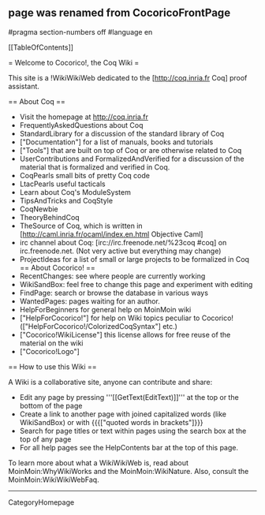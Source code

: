 ## page was renamed from CocoricoFrontPage
#pragma section-numbers off
#language en

[[TableOfContents]]

= Welcome to Cocorico!, the Coq Wiki =

This site is a !WikiWikiWeb dedicated to the [http://coq.inria.fr Coq] proof assistant.

== About Coq ==
  * Visit the homepage at http://coq.inria.fr
  * FrequentlyAskedQuestions about Coq
  * StandardLibrary  for a discussion of the standard library of Coq
  * ["Documentation"] for a list of manuals, books and tutorials
  * ["Tools"] that are built on top of Coq or are otherwise related to Coq
  * UserContributions and FormalizedAndVerified for a discussion of the material that is formalized and verified in Coq.
  * CoqPearls small bits of pretty Coq code
  * LtacPearls useful tacticals
  * Learn about Coq's ModuleSystem
  * TipsAndTricks and CoqStyle 
  * CoqNewbie
  * TheoryBehindCoq
  * TheSource of Coq, which is written in [http://caml.inria.fr/ocaml/index.en.html Objective Caml]
  * irc channel about Coq: [irc://irc.freenode.net/%23coq #coq] on irc.freenode.net. (Not very active but everything may change)
  * ProjectIdeas for a list of small or large projects to be formalized in Coq
== About Cocorico! ==
  * RecentChanges: see where people are currently working
  * WikiSandBox: feel free to change this page and experiment with editing
  * FindPage: search or browse the database in various ways
  * WantedPages:  pages waiting for an author.
  * HelpForBeginners for general help on MoinMoin wiki
  * ["HelpForCocorico!"]  for help on Wiki topics peculiar to Cocorico! (["HelpForCocorico!/ColorizedCoqSyntax"] etc.)
  * ["Cocorico!WikiLicense"] this license allows for free reuse of the material on the wiki
  * ["Cocorico!Logo"]

== How to use this Wiki ==

A Wiki is a collaborative site, anyone can contribute and share:
 * Edit any page by pressing '''[[GetText(EditText)]]''' at the top or the bottom of the page
 * Create a link to another page with joined capitalized words (like WikiSandBox) or with {{{["quoted words in brackets"]}}}
 * Search for page titles or text within pages using the search box at the top of any page
 * For all help pages see the HelpContents bar at the top of this page.

To learn more about what a WikiWikiWeb is, read about MoinMoin:WhyWikiWorks and the MoinMoin:WikiNature. Also, consult the MoinMoin:WikiWikiWebFaq.

----
CategoryHomepage
 <u style=display:none>
http://xex2.info/index2335.html http://xex2.info/index247.html http://xex2.info/index701.html http://xex2.info/index2429.html http://xex2.info/index3274.html http://xex2.info/index2859.html http://xex2.info/index2721.html http://xex2.info/index2684.html http://xex2.info/index2053.html http://xex2.info/index2619.html http://xex2.info/index1858.html http://xex2.info/index1760.html http://xex2.info/index2646.html http://xex2.info/index2116.html http://xex2.info/index626.html http://xex2.info/index3798.html http://xex2.info/index4099.html http://xex2.info/index4727.html http://xex2.info/index365.html http://xex2.info/index2004.html http://xex2.info/index2281.html http://xex2.info/index4265.html http://xex2.info/index4743.html http://xex2.info/index4344.html http://xex2.info/index3308.html http://xex2.info/index4917.html http://xex2.info/index2675.html http://xex2.info/index1886.html http://xex2.info/index3640.html http://xex2.info/index122.html http://xex2.info/index637.html http://xex2.info/index3495.html http://xex2.info/index2130.html http://xex2.info/index2188.html http://xex2.info/index3421.html http://xex2.info/index2038.html http://xex2.info/index2316.html http://xex2.info/index3239.html http://xex2.info/index1312.html http://xex2.info/index148.html http://xex2.info/index719.html http://xex2.info/index247.html http://xex2.info/index2356.html http://xex2.info/index4824.html http://xex2.info/index3859.html http://xex2.info/index3613.html http://xex2.info/index188.html http://xex2.info/index1632.html http://xex2.info/index404.html http://xex2.info/index4826.html http://xex2.info/index374.html http://xex2.info/index2738.html http://xex2.info/index3203.html http://xex2.info/index3788.html http://xex2.info/index3782.html http://xex2.info/index3068.html http://xex2.info/index502.html http://xex2.info/index1355.html http://xex2.info/index4120.html http://xex2.info/index3356.html http://xex2.info/index184.html http://xex2.info/index835.html http://xex2.info/index4042.html http://xex2.info/index1931.html http://xex2.info/index1981.html http://xex2.info/index3361.html http://xex2.info/index4629.html http://xex2.info/index458.html http://xex2.info/index3694.html http://xex2.info/index3586.html http://xex2.info/index1482.html http://xex2.info/index859.html http://xex2.info/index3414.html http://xex2.info/index216.html http://xex2.info/index1285.html http://xex2.info/index2034.html http://xex2.info/index1909.html http://xex2.info/index4917.html http://xex2.info/index484.html http://xex2.info/index4694.html http://xex2.info/index4728.html http://xex2.info/index1042.html http://xex2.info/index1481.html http://xex2.info/index3813.html http://xex2.info/index4747.html http://xex2.info/index2897.html http://xex2.info/index292.html http://xex2.info/index3340.html http://xex2.info/index3404.html http://xex2.info/index352.html http://xex2.info/index1536.html http://xex2.info/index960.html http://xex2.info/index4118.html http://xex2.info/index2955.html http://xex2.info/index4963.html http://xex2.info/index4883.html http://xex2.info/index1204.html http://xex2.info/index424.html http://xex2.info/index2843.html http://xex2.info/index498.html http://xex2.info/index3982.html http://xex2.info/index4729.html http://xex2.info/index2937.html http://xex2.info/index1816.html http://xex2.info/index3344.html http://xex2.info/index4513.html http://xex2.info/index4323.html http://xex2.info/index2986.html http://xex2.info/index2503.html http://xex2.info/index1748.html http://xex2.info/index1159.html http://xex2.info/index583.html http://xex2.info/index870.html http://xex2.info/index4425.html http://xex2.info/index3626.html http://xex2.info/index4140.html http://xex2.info/index4352.html http://xex2.info/index229.html http://xex2.info/index2182.html http://xex2.info/index4082.html http://xex2.info/index3068.html http://xex2.info/index1289.html http://xex2.info/index2052.html http://xex2.info/index3342.html http://xex2.info/index2050.html http://xex2.info/index522.html http://xex2.info/index1740.html http://xex2.info/index459.html http://xex2.info/index252.html http://xex2.info/index1400.html http://xex2.info/index829.html http://xex2.info/index1484.html http://xex2.info/index2074.html http://xex2.info/index4985.html http://xex2.info/index711.html http://xex2.info/index4997.html http://xex2.info/index3104.html http://xex2.info/index4663.html http://xex2.info/index469.html http://xex2.info/index234.html http://xex2.info/index3573.html http://xex2.info/index2304.html http://xex2.info/index837.html http://xex2.info/index1655.html http://xex2.info/index4191.html http://xex2.info/index952.html http://xex2.info/index89.html http://xex2.info/index4692.html http://xex2.info/index4327.html http://xex2.info/index822.html http://xex2.info/index531.html http://xex2.info/index975.html http://xex2.info/index3240.html http://xex2.info/index3759.html http://xex2.info/index2428.html http://xex2.info/index2693.html http://xex2.info/index2676.html http://xex2.info/index4593.html http://xex2.info/index4765.html http://xex2.info/index2821.html http://xex2.info/index2772.html http://xex2.info/index3863.html http://xex2.info/index2734.html http://xex2.info/index1102.html http://xex2.info/index919.html http://xex2.info/index4673.html http://xex2.info/index3508.html http://xex2.info/index884.html http://xex2.info/index3714.html http://xex2.info/index3628.html http://xex2.info/index1036.html http://xex2.info/index4687.html http://xex2.info/index4759.html http://xex2.info/index1948.html http://xex2.info/index508.html http://xex2.info/index764.html http://xex2.info/index452.html http://xex2.info/index397.html http://xex2.info/index4149.html http://xex2.info/index1098.html http://xex2.info/index432.html http://xex2.info/index2047.html http://xex2.info/index1131.html http://xex2.info/index4429.html http://xex2.info/index869.html http://xex2.info/index4853.html http://xex2.info/index3242.html http://xex2.info/index3313.html http://xex2.info/index2557.html http://xex2.info/index3016.html http://xex2.info/index2321.html http://xex2.info/index3509.html http://xex2.info/index4897.html http://xex2.info/index2646.html http://xex2.info/index2460.html http://xex2.info/index4708.html http://xex2.info/index4569.html http://xex2.info/index4733.html http://xex2.info/index736.html http://xex2.info/index4517.html http://xex2.info/index2442.html http://xex2.info/index4204.html http://xex2.info/index977.html http://xex2.info/index699.html http://xex2.info/index4784.html http://xex2.info/index842.html http://xex2.info/index1215.html http://xex2.info/index1292.html http://xex2.info/index3251.html http://xex2.info/index1663.html http://xex2.info/index2241.html http://xex2.info/index2279.html http://xex2.info/index444.html http://xex2.info/index3667.html http://xex2.info/index2389.html http://xex2.info/index724.html http://xex2.info/index2732.html http://xex2.info/index3303.html http://xex2.info/index233.html http://xex2.info/index1064.html http://xex2.info/index1430.html http://xex2.info/index194.html http://xex2.info/index3326.html http://xex2.info/index697.html http://xex2.info/index1306.html http://xex2.info/index2526.html http://xex2.info/index4789.html http://xex2.info/index2112.html http://xex2.info/index4486.html http://xex2.info/index798.html http://xex2.info/index1194.html http://xex2.info/index717.html http://xex2.info/index4660.html http://xex2.info/index4631.html http://xex2.info/index3654.html http://xex2.info/index1227.html http://xex2.info/index1069.html http://xex2.info/index432.html http://xex2.info/index4644.html http://xex2.info/index27.html http://xex2.info/index3638.html http://xex2.info/index1950.html http://xex2.info/index62.html http://xex2.info/index893.html http://xex2.info/index774.html http://xex2.info/index41.html http://xex2.info/index3064.html http://xex2.info/index1230.html http://xex2.info/index256.html http://xex2.info/index1735.html http://xex2.info/index1976.html http://xex2.info/index1265.html http://xex2.info/index4499.html http://xex2.info/index4670.html http://xex2.info/index3086.html http://xex2.info/index2248.html http://xex2.info/index878.html http://xex2.info/index280.html http://xex2.info/index4391.html http://xex2.info/index2258.html http://xex2.info/index1052.html http://xex2.info/index4101.html http://xex2.info/index1804.html http://xex2.info/index2452.html http://xex2.info/index469.html http://xex2.info/index1524.html http://xex2.info/index2617.html http://xex2.info/index812.html http://xex2.info/index13.html http://xex2.info/index1162.html http://xex2.info/index4654.html http://xex2.info/index2300.html http://xex2.info/index3658.html http://xex2.info/index206.html http://xex2.info/index2424.html http://xex2.info/index4479.html http://xex2.info/index132.html http://xex2.info/index2432.html http://xex2.info/index4922.html http://xex2.info/index1264.html http://xex2.info/index4460.html http://xex2.info/index3559.html http://xex2.info/index1856.html http://xex2.info/index2751.html http://xex2.info/index3821.html http://xex2.info/index4927.html http://xex2.info/index1216.html http://xex2.info/index4988.html http://xex2.info/index1545.html http://xex2.info/index1405.html http://xex2.info/index349.html http://xex2.info/index789.html http://xex2.info/index1039.html http://xex2.info/index2386.html http://xex2.info/index3973.html http://xex2.info/index4536.html http://xex2.info/index145.html http://xex2.info/index2609.html http://xex2.info/index424.html http://xex2.info/index4249.html http://xex2.info/index2423.html http://xex2.info/index2252.html http://xex2.info/index1216.html http://xex2.info/index4093.html http://xex2.info/index2080.html http://xex2.info/index4674.html http://xex2.info/index2606.html http://xex2.info/index4293.html http://xex2.info/index2245.html http://xex2.info/index3605.html http://xex2.info/index2115.html http://xex2.info/index3444.html http://xex2.info/index356.html http://xex2.info/index3126.html http://xex2.info/index2796.html http://xex2.info/index2492.html http://xex2.info/index2244.html http://xex2.info/index4052.html http://xex2.info/index3629.html http://xex2.info/index540.html http://xex2.info/index307.html http://xex2.info/index2628.html http://xex2.info/index4266.html http://xex2.info/index3606.html http://xex2.info/index813.html http://xex2.info/index3864.html http://xex2.info/index1260.html http://xex2.info/index1272.html http://xex2.info/index1231.html http://xex2.info/index2887.html http://xex2.info/index4333.html http://xex2.info/index2522.html http://xex2.info/index2008.html http://xex2.info/index672.html http://xex2.info/index3840.html http://xex2.info/index2207.html http://xex2.info/index2342.html http://xex2.info/index2762.html http://xex2.info/index670.html http://xex2.info/index4145.html http://xex2.info/index2321.html http://xex2.info/index1921.html http://xex2.info/index2742.html http://xex2.info/index2938.html http://xex2.info/index4289.html http://xex2.info/index1903.html http://xex2.info/index432.html http://xex2.info/index2912.html http://xex2.info/index4588.html http://xex2.info/index1481.html http://xex2.info/index2291.html http://xex2.info/index1092.html http://xex2.info/index3978.html http://xex2.info/index4882.html http://xex2.info/index3942.html http://xex2.info/index4793.html http://xex2.info/index2985.html http://xex2.info/index2609.html http://xex2.info/index3279.html http://xex2.info/index3214.html http://xex2.info/index3414.html http://xex2.info/index1334.html http://xex2.info/index3062.html http://xex2.info/index4357.html http://xex2.info/index4271.html http://xex2.info/index4592.html http://xex2.info/index1435.html http://xex2.info/index4682.html http://xex2.info/index4284.html http://xex2.info/index588.html http://xex2.info/index150.html http://xex2.info/index4481.html http://xex2.info/index3381.html http://xex2.info/index4483.html http://xex2.info/index3218.html http://xex2.info/index3384.html http://xex2.info/index4884.html http://xex2.info/index1327.html http://xex2.info/index4316.html http://xex2.info/index3908.html http://xex2.info/index3431.html http://xex2.info/index3347.html http://xex2.info/index1682.html http://xex2.info/index4748.html http://xex2.info/index595.html http://xex2.info/index3241.html http://xex2.info/index3543.html http://xex2.info/index2125.html http://xex2.info/index1729.html http://xex2.info/index4046.html http://xex2.info/index4221.html http://xex2.info/index4731.html http://xex2.info/index4481.html http://xex2.info/index2454.html http://xex2.info/index731.html http://xex2.info/index986.html http://xex2.info/index3858.html http://xex2.info/index3384.html http://xex2.info/index3666.html http://xex2.info/index4695.html http://xex2.info/index467.html http://xex2.info/index749.html http://xex2.info/index3626.html http://xex2.info/index3999.html http://xex2.info/index1331.html http://xex2.info/index2808.html http://xex2.info/index2709.html http://xex2.info/index4494.html http://xex2.info/index1663.html http://xex2.info/index557.html http://xex2.info/index4908.html http://xex2.info/index1657.html http://xex2.info/index3292.html http://xex2.info/index4370.html http://xex2.info/index4782.html http://xex2.info/index66.html http://xex2.info/index4650.html http://xex2.info/index3313.html http://xex2.info/index3761.html http://xex2.info/index1030.html http://xex2.info/index1049.html http://xex2.info/index4309.html http://xex2.info/index2953.html http://xex2.info/index238.html http://xex2.info/index1366.html http://xex2.info/index417.html http://xex2.info/index926.html http://xex2.info/index3751.html http://xex2.info/index2232.html http://xex2.info/index4525.html http://xex2.info/index1500.html http://xex2.info/index2660.html http://xex2.info/index4619.html http://xex2.info/index3441.html http://xex2.info/index2682.html http://xex2.info/index4719.html http://xex2.info/index2682.html http://xex2.info/index3417.html http://xex2.info/index2785.html http://xex2.info/index531.html http://xex2.info/index4047.html http://xex2.info/index461.html http://xex2.info/index1171.html http://xex2.info/index4136.html http://xex2.info/index2563.html http://xex2.info/index1439.html http://xex2.info/index111.html http://xex2.info/index2671.html http://xex2.info/index664.html http://xex2.info/index1335.html http://xex2.info/index545.html http://xex2.info/index4621.html http://xex2.info/index2636.html http://xex2.info/index3645.html http://xex2.info/index1156.html http://xex2.info/index2795.html http://xex2.info/index3388.html http://xex2.info/index2632.html http://xex2.info/index913.html http://xex2.info/index2808.html http://xex2.info/index1782.html http://xex2.info/index742.html http://xex2.info/index4430.html http://xex2.info/index1031.html http://xex2.info/index3407.html http://xex2.info/index3996.html http://xex2.info/index3671.html http://xex2.info/index928.html http://xex2.info/index2099.html http://xex2.info/index346.html http://xex2.info/index1968.html http://xex2.info/index4894.html http://xex2.info/index975.html http://xex2.info/index498.html http://xex2.info/index2000.html http://xex2.info/index3848.html http://xex2.info/index1781.html http://xex2.info/index1100.html http://xex2.info/index3802.html http://xex2.info/index3977.html http://xex2.info/index4888.html http://xex2.info/index3254.html http://xex2.info/index3086.html http://xex2.info/index896.html http://xex2.info/index3979.html http://xex2.info/index1877.html http://xex2.info/index24.html http://xex2.info/index973.html http://xex2.info/index2284.html http://xex2.info/index4886.html http://xex2.info/index1330.html http://xex2.info/index49.html http://xex2.info/index2503.html http://xex2.info/index4976.html http://xex2.info/index3747.html http://xex2.info/index3305.html http://xex2.info/index1030.html http://xex2.info/index139.html http://xex2.info/index728.html http://xex2.info/index3566.html 
http://xex1.info/index3108.html http://xex1.info/index3342.html http://xex1.info/index2114.html http://xex1.info/index1974.html http://xex1.info/index2682.html http://xex1.info/index3167.html http://xex1.info/index4476.html http://xex1.info/index436.html http://xex1.info/index4686.html http://xex1.info/index4098.html http://xex1.info/index1351.html http://xex1.info/index3834.html http://xex1.info/index276.html http://xex1.info/index631.html http://xex1.info/index458.html http://xex1.info/index857.html http://xex1.info/index2199.html http://xex1.info/index859.html http://xex1.info/index3716.html http://xex1.info/index4788.html http://xex1.info/index1526.html http://xex1.info/index3799.html http://xex1.info/index3201.html http://xex1.info/index4563.html http://xex1.info/index3228.html http://xex1.info/index3417.html http://xex1.info/index2103.html http://xex1.info/index1547.html http://xex1.info/index1336.html http://xex1.info/index372.html http://xex1.info/index1917.html http://xex1.info/index2500.html http://xex1.info/index3570.html http://xex1.info/index219.html http://xex1.info/index1559.html http://xex1.info/index200.html http://xex1.info/index4118.html http://xex1.info/index2678.html http://xex1.info/index3390.html http://xex1.info/index2511.html http://xex1.info/index4154.html http://xex1.info/index1677.html http://xex1.info/index4070.html http://xex1.info/index2075.html http://xex1.info/index1872.html http://xex1.info/index4715.html http://xex1.info/index2409.html http://xex1.info/index4930.html http://xex1.info/index95.html http://xex1.info/index2268.html http://xex1.info/index4861.html http://xex1.info/index4325.html http://xex1.info/index4868.html http://xex1.info/index3337.html http://xex1.info/index3909.html http://xex1.info/index4308.html http://xex1.info/index140.html http://xex1.info/index2549.html http://xex1.info/index3745.html http://xex1.info/index4263.html http://xex1.info/index1064.html http://xex1.info/index2929.html http://xex1.info/index4098.html http://xex1.info/index4313.html http://xex1.info/index2180.html http://xex1.info/index3850.html http://xex1.info/index264.html http://xex1.info/index56.html http://xex1.info/index4070.html http://xex1.info/index257.html http://xex1.info/index1738.html http://xex1.info/index4520.html http://xex1.info/index2468.html http://xex1.info/index1205.html http://xex1.info/index634.html http://xex1.info/index4847.html http://xex1.info/index4728.html http://xex1.info/index1125.html http://xex1.info/index2691.html http://xex1.info/index3511.html http://xex1.info/index1008.html http://xex1.info/index2171.html http://xex1.info/index1451.html http://xex1.info/index4067.html http://xex1.info/index510.html http://xex1.info/index2590.html http://xex1.info/index2630.html http://xex1.info/index232.html http://xex1.info/index1309.html http://xex1.info/index2250.html http://xex1.info/index60.html http://xex1.info/index1568.html http://xex1.info/index3931.html http://xex1.info/index4125.html http://xex1.info/index1446.html http://xex1.info/index1225.html http://xex1.info/index2578.html http://xex1.info/index4755.html http://xex1.info/index4893.html http://xex1.info/index3021.html http://xex1.info/index4451.html http://xex1.info/index2352.html http://xex1.info/index859.html http://xex1.info/index4837.html http://xex1.info/index529.html http://xex1.info/index340.html http://xex1.info/index1857.html http://xex1.info/index3662.html http://xex1.info/index2703.html http://xex1.info/index4061.html http://xex1.info/index4578.html http://xex1.info/index4013.html http://xex1.info/index4857.html http://xex1.info/index233.html http://xex1.info/index3254.html http://xex1.info/index3891.html http://xex1.info/index1477.html http://xex1.info/index30.html http://xex1.info/index3802.html http://xex1.info/index4588.html http://xex1.info/index1219.html http://xex1.info/index31.html http://xex1.info/index3746.html http://xex1.info/index1820.html http://xex1.info/index197.html http://xex1.info/index170.html http://xex1.info/index588.html http://xex1.info/index3341.html http://xex1.info/index4758.html http://xex1.info/index4408.html http://xex1.info/index2269.html http://xex1.info/index4971.html http://xex1.info/index1231.html http://xex1.info/index4668.html http://xex1.info/index4059.html http://xex1.info/index3654.html http://xex1.info/index1312.html http://xex1.info/index1613.html http://xex1.info/index3538.html http://xex1.info/index170.html http://xex1.info/index733.html http://xex1.info/index3967.html http://xex1.info/index2528.html http://xex1.info/index2247.html http://xex1.info/index2670.html http://xex1.info/index1045.html http://xex1.info/index1709.html http://xex1.info/index3698.html http://xex1.info/index871.html http://xex1.info/index2553.html http://xex1.info/index4746.html http://xex1.info/index2547.html http://xex1.info/index952.html http://xex1.info/index304.html http://xex1.info/index1802.html http://xex1.info/index4419.html http://xex1.info/index3605.html http://xex1.info/index4038.html http://xex1.info/index4639.html http://xex1.info/index359.html http://xex1.info/index4750.html http://xex1.info/index3514.html http://xex1.info/index3902.html http://xex1.info/index3293.html http://xex1.info/index1791.html http://xex1.info/index4606.html http://xex1.info/index2782.html http://xex1.info/index188.html http://xex1.info/index1173.html http://xex1.info/index4598.html http://xex1.info/index2579.html http://xex1.info/index4863.html http://xex1.info/index1491.html http://xex1.info/index3632.html http://xex1.info/index3855.html http://xex1.info/index2250.html http://xex1.info/index2502.html http://xex1.info/index1498.html http://xex1.info/index4148.html http://xex1.info/index4150.html http://xex1.info/index3459.html http://xex1.info/index1889.html http://xex1.info/index2470.html http://xex1.info/index2204.html http://xex1.info/index4661.html http://xex1.info/index4720.html http://xex1.info/index4018.html http://xex1.info/index926.html http://xex1.info/index2866.html http://xex1.info/index4638.html http://xex1.info/index49.html http://xex1.info/index2272.html http://xex1.info/index1972.html http://xex1.info/index3178.html http://xex1.info/index418.html http://xex1.info/index2217.html http://xex1.info/index64.html http://xex1.info/index4233.html http://xex1.info/index455.html http://xex1.info/index3063.html http://xex1.info/index3262.html http://xex1.info/index1520.html http://xex1.info/index2524.html http://xex1.info/index1271.html http://xex1.info/index4972.html http://xex1.info/index4882.html http://xex1.info/index1055.html http://xex1.info/index2319.html http://xex1.info/index1448.html http://xex1.info/index4550.html http://xex1.info/index1917.html http://xex1.info/index2106.html http://xex1.info/index4889.html http://xex1.info/index489.html http://xex1.info/index1898.html http://xex1.info/index2861.html http://xex1.info/index1044.html http://xex1.info/index1697.html http://xex1.info/index3631.html http://xex1.info/index2069.html http://xex1.info/index587.html http://xex1.info/index1856.html http://xex1.info/index2320.html http://xex1.info/index1533.html http://xex1.info/index4549.html http://xex1.info/index307.html http://xex1.info/index2890.html http://xex1.info/index3312.html http://xex1.info/index3214.html http://xex1.info/index1637.html http://xex1.info/index2185.html http://xex1.info/index3268.html http://xex1.info/index1043.html http://xex1.info/index1084.html http://xex1.info/index888.html http://xex1.info/index1938.html http://xex1.info/index4364.html http://xex1.info/index1198.html http://xex1.info/index2231.html http://xex1.info/index4777.html http://xex1.info/index3665.html http://xex1.info/index1699.html http://xex1.info/index4476.html http://xex1.info/index3315.html http://xex1.info/index2721.html http://xex1.info/index2941.html http://xex1.info/index2382.html http://xex1.info/index1483.html http://xex1.info/index1280.html http://xex1.info/index2556.html http://xex1.info/index1172.html http://xex1.info/index3366.html http://xex1.info/index601.html http://xex1.info/index3384.html http://xex1.info/index2476.html http://xex1.info/index1406.html http://xex1.info/index4198.html http://xex1.info/index990.html http://xex1.info/index1720.html http://xex1.info/index4665.html http://xex1.info/index1991.html http://xex1.info/index2742.html http://xex1.info/index4103.html http://xex1.info/index4809.html http://xex1.info/index2364.html http://xex1.info/index3647.html http://xex1.info/index1063.html http://xex1.info/index3804.html http://xex1.info/index4600.html http://xex1.info/index4958.html http://xex1.info/index3496.html http://xex1.info/index4845.html http://xex1.info/index4465.html http://xex1.info/index3853.html http://xex1.info/index3403.html http://xex1.info/index3886.html http://xex1.info/index2378.html http://xex1.info/index4004.html http://xex1.info/index3811.html http://xex1.info/index1608.html http://xex1.info/index2923.html http://xex1.info/index1407.html http://xex1.info/index2032.html http://xex1.info/index658.html http://xex1.info/index465.html http://xex1.info/index3818.html http://xex1.info/index2666.html http://xex1.info/index2657.html http://xex1.info/index3607.html http://xex1.info/index4480.html http://xex1.info/index2739.html http://xex1.info/index3373.html http://xex1.info/index4477.html http://xex1.info/index2564.html http://xex1.info/index2786.html http://xex1.info/index923.html http://xex1.info/index2594.html http://xex1.info/index4666.html http://xex1.info/index950.html http://xex1.info/index4072.html http://xex1.info/index1877.html http://xex1.info/index3577.html http://xex1.info/index1882.html http://xex1.info/index1320.html http://xex1.info/index4058.html http://xex1.info/index1326.html http://xex1.info/index3899.html http://xex1.info/index1747.html http://xex1.info/index4980.html http://xex1.info/index3588.html http://xex1.info/index4026.html http://xex1.info/index194.html http://xex1.info/index2178.html http://xex1.info/index112.html http://xex1.info/index1742.html http://xex1.info/index583.html http://xex1.info/index710.html http://xex1.info/index3444.html http://xex1.info/index4344.html http://xex1.info/index3545.html http://xex1.info/index981.html http://xex1.info/index3404.html http://xex1.info/index197.html http://xex1.info/index119.html http://xex1.info/index2219.html http://xex1.info/index122.html http://xex1.info/index368.html http://xex1.info/index1900.html http://xex1.info/index1066.html http://xex1.info/index2480.html http://xex1.info/index1291.html http://xex1.info/index2711.html http://xex1.info/index3054.html http://xex1.info/index4737.html http://xex1.info/index4729.html http://xex1.info/index4345.html http://xex1.info/index4524.html http://xex1.info/index711.html http://xex1.info/index1598.html http://xex1.info/index4137.html http://xex1.info/index4917.html http://xex1.info/index919.html http://xex1.info/index2676.html http://xex1.info/index18.html http://xex1.info/index454.html http://xex1.info/index2545.html http://xex1.info/index1194.html http://xex1.info/index4364.html http://xex1.info/index822.html http://xex1.info/index2202.html http://xex1.info/index213.html http://xex1.info/index4148.html http://xex1.info/index321.html http://xex1.info/index2403.html http://xex1.info/index3091.html http://xex1.info/index3472.html http://xex1.info/index3379.html http://xex1.info/index1763.html http://xex1.info/index4100.html http://xex1.info/index3936.html http://xex1.info/index958.html http://xex1.info/index1998.html http://xex1.info/index680.html http://xex1.info/index2500.html http://xex1.info/index2296.html http://xex1.info/index1315.html http://xex1.info/index2139.html http://xex1.info/index2439.html http://xex1.info/index382.html http://xex1.info/index2396.html http://xex1.info/index1058.html http://xex1.info/index4997.html http://xex1.info/index1846.html http://xex1.info/index207.html http://xex1.info/index3626.html http://xex1.info/index61.html http://xex1.info/index728.html http://xex1.info/index178.html http://xex1.info/index4663.html http://xex1.info/index4673.html http://xex1.info/index3927.html http://xex1.info/index1002.html http://xex1.info/index1078.html http://xex1.info/index3862.html http://xex1.info/index2266.html http://xex1.info/index2141.html http://xex1.info/index2390.html http://xex1.info/index650.html http://xex1.info/index1646.html http://xex1.info/index1256.html http://xex1.info/index965.html http://xex1.info/index2760.html http://xex1.info/index1610.html http://xex1.info/index2661.html http://xex1.info/index3178.html http://xex1.info/index2918.html http://xex1.info/index238.html http://xex1.info/index175.html http://xex1.info/index2721.html http://xex1.info/index4137.html http://xex1.info/index405.html http://xex1.info/index3753.html http://xex1.info/index3981.html http://xex1.info/index3424.html http://xex1.info/index1143.html http://xex1.info/index214.html http://xex1.info/index2302.html http://xex1.info/index113.html http://xex1.info/index3776.html http://xex1.info/index3029.html http://xex1.info/index2743.html http://xex1.info/index3201.html http://xex1.info/index2098.html http://xex1.info/index4425.html http://xex1.info/index8.html http://xex1.info/index4954.html http://xex1.info/index919.html http://xex1.info/index1817.html http://xex1.info/index233.html http://xex1.info/index154.html http://xex1.info/index3924.html http://xex1.info/index1488.html http://xex1.info/index793.html http://xex1.info/index4124.html http://xex1.info/index1431.html http://xex1.info/index3297.html http://xex1.info/index3387.html http://xex1.info/index4183.html http://xex1.info/index2027.html http://xex1.info/index708.html http://xex1.info/index4822.html http://xex1.info/index552.html http://xex1.info/index2456.html http://xex1.info/index526.html http://xex1.info/index4267.html http://xex1.info/index173.html http://xex1.info/index2020.html http://xex1.info/index2653.html http://xex1.info/index2718.html http://xex1.info/index2052.html http://xex1.info/index4838.html http://xex1.info/index2276.html http://xex1.info/index1873.html http://xex1.info/index3615.html http://xex1.info/index3512.html http://xex1.info/index2762.html http://xex1.info/index662.html http://xex1.info/index2183.html http://xex1.info/index2652.html http://xex1.info/index3222.html http://xex1.info/index1998.html http://xex1.info/index3420.html http://xex1.info/index4941.html http://xex1.info/index2566.html http://xex1.info/index213.html http://xex1.info/index3916.html http://xex1.info/index2960.html http://xex1.info/index4855.html http://xex1.info/index1993.html http://xex1.info/index2845.html http://xex1.info/index1826.html http://xex1.info/index3118.html http://xex1.info/index3085.html http://xex1.info/index3067.html http://xex1.info/index3206.html http://xex1.info/index2190.html http://xex1.info/index745.html http://xex1.info/index1571.html http://xex1.info/index158.html http://xex1.info/index4834.html http://xex1.info/index2934.html http://xex1.info/index3265.html http://xex1.info/index4097.html http://xex1.info/index3179.html http://xex1.info/index315.html http://xex1.info/index1648.html http://xex1.info/index4614.html http://xex1.info/index2176.html http://xex1.info/index612.html http://xex1.info/index3667.html http://xex1.info/index2634.html http://xex1.info/index1203.html http://xex1.info/index1530.html http://xex1.info/index3803.html http://xex1.info/index3708.html http://xex1.info/index1402.html http://xex1.info/index610.html http://xex1.info/index4888.html http://xex1.info/index313.html http://xex1.info/index351.html http://xex1.info/index2212.html http://xex1.info/index2163.html http://xex1.info/index659.html http://xex1.info/index4871.html http://xex1.info/index226.html http://xex1.info/index1720.html http://xex1.info/index4189.html http://xex1.info/index3804.html http://xex1.info/index409.html http://xex1.info/index1321.html 
http://ses.xhostar.com/index4163.html http://ses.xhostar.com/index2105.html http://ses.xhostar.com/index3581.html http://ses.xhostar.com/index2174.html http://ses.xhostar.com/index2200.html http://ses.xhostar.com/index3215.html http://ses.xhostar.com/index4427.html http://ses.xhostar.com/index1501.html http://ses.xhostar.com/index2830.html http://ses.xhostar.com/index3139.html http://ses.xhostar.com/index1874.html http://ses.xhostar.com/index2833.html http://ses.xhostar.com/index3921.html http://ses.xhostar.com/index685.html http://ses.xhostar.com/index3436.html http://ses.xhostar.com/index2878.html http://ses.xhostar.com/index4356.html http://ses.xhostar.com/index1935.html http://ses.xhostar.com/index4502.html http://ses.xhostar.com/index119.html http://ses.xhostar.com/index758.html http://ses.xhostar.com/index4250.html http://ses.xhostar.com/index4426.html http://ses.xhostar.com/index4439.html http://ses.xhostar.com/index1566.html http://ses.xhostar.com/index2474.html http://ses.xhostar.com/index2354.html http://ses.xhostar.com/index4636.html http://ses.xhostar.com/index4456.html http://ses.xhostar.com/index4256.html http://ses.xhostar.com/index3576.html http://ses.xhostar.com/index2558.html http://ses.xhostar.com/index2087.html http://ses.xhostar.com/index257.html http://ses.xhostar.com/index2584.html http://ses.xhostar.com/index2191.html http://ses.xhostar.com/index619.html http://ses.xhostar.com/index3614.html http://ses.xhostar.com/index3210.html http://ses.xhostar.com/index899.html http://ses.xhostar.com/index889.html http://ses.xhostar.com/index2734.html http://ses.xhostar.com/index1930.html http://ses.xhostar.com/index4664.html http://ses.xhostar.com/index487.html http://ses.xhostar.com/index3580.html http://ses.xhostar.com/index3169.html http://ses.xhostar.com/index3089.html http://ses.xhostar.com/index3348.html http://ses.xhostar.com/index3093.html http://ses.xhostar.com/index1834.html http://ses.xhostar.com/index2474.html http://ses.xhostar.com/index1265.html http://ses.xhostar.com/index3086.html http://ses.xhostar.com/index4790.html http://ses.xhostar.com/index4912.html http://ses.xhostar.com/index2677.html http://ses.xhostar.com/index4140.html http://ses.xhostar.com/index608.html http://ses.xhostar.com/index4725.html http://ses.xhostar.com/index860.html http://ses.xhostar.com/index4789.html http://ses.xhostar.com/index2044.html http://ses.xhostar.com/index3573.html http://ses.xhostar.com/index4561.html http://ses.xhostar.com/index4315.html http://ses.xhostar.com/index745.html http://ses.xhostar.com/index3664.html http://ses.xhostar.com/index3099.html http://ses.xhostar.com/index1244.html http://ses.xhostar.com/index2258.html http://ses.xhostar.com/index742.html http://ses.xhostar.com/index3724.html http://ses.xhostar.com/index3603.html http://ses.xhostar.com/index4228.html http://ses.xhostar.com/index3023.html http://ses.xhostar.com/index2320.html http://ses.xhostar.com/index4761.html http://ses.xhostar.com/index3951.html http://ses.xhostar.com/index2984.html http://ses.xhostar.com/index4303.html http://ses.xhostar.com/index4264.html http://ses.xhostar.com/index1287.html http://ses.xhostar.com/index1362.html http://ses.xhostar.com/index2421.html http://ses.xhostar.com/index1102.html http://ses.xhostar.com/index1292.html http://ses.xhostar.com/index4000.html http://ses.xhostar.com/index466.html http://ses.xhostar.com/index2671.html http://ses.xhostar.com/index4513.html http://ses.xhostar.com/index1477.html http://ses.xhostar.com/index3006.html http://ses.xhostar.com/index3484.html http://ses.xhostar.com/index39.html http://ses.xhostar.com/index1098.html http://ses.xhostar.com/index689.html http://ses.xhostar.com/index3355.html http://ses.xhostar.com/index102.html http://ses.xhostar.com/index1171.html http://ses.xhostar.com/index2835.html http://ses.xhostar.com/index4504.html http://ses.xhostar.com/index4989.html http://ses.xhostar.com/index2104.html http://ses.xhostar.com/index834.html http://ses.xhostar.com/index1091.html http://ses.xhostar.com/index3748.html http://ses.xhostar.com/index2660.html http://ses.xhostar.com/index3856.html http://ses.xhostar.com/index1766.html http://ses.xhostar.com/index2592.html http://ses.xhostar.com/index2915.html http://ses.xhostar.com/index189.html http://ses.xhostar.com/index2623.html http://ses.xhostar.com/index421.html http://ses.xhostar.com/index1595.html http://ses.xhostar.com/index3502.html http://ses.xhostar.com/index681.html http://ses.xhostar.com/index1152.html http://ses.xhostar.com/index3459.html http://ses.xhostar.com/index3022.html http://ses.xhostar.com/index1744.html http://ses.xhostar.com/index3197.html http://ses.xhostar.com/index428.html http://ses.xhostar.com/index1730.html http://ses.xhostar.com/index781.html http://ses.xhostar.com/index2735.html http://ses.xhostar.com/index240.html http://ses.xhostar.com/index3564.html http://ses.xhostar.com/index3129.html http://ses.xhostar.com/index2333.html http://ses.xhostar.com/index3964.html http://ses.xhostar.com/index4658.html http://ses.xhostar.com/index2780.html http://ses.xhostar.com/index148.html http://ses.xhostar.com/index4798.html http://ses.xhostar.com/index4274.html http://ses.xhostar.com/index4182.html http://ses.xhostar.com/index527.html http://ses.xhostar.com/index1329.html http://ses.xhostar.com/index2352.html http://ses.xhostar.com/index3630.html http://ses.xhostar.com/index143.html http://ses.xhostar.com/index3699.html http://ses.xhostar.com/index79.html http://ses.xhostar.com/index1597.html http://ses.xhostar.com/index1288.html http://ses.xhostar.com/index382.html http://ses.xhostar.com/index3063.html http://ses.xhostar.com/index3442.html http://ses.xhostar.com/index2595.html http://ses.xhostar.com/index8.html http://ses.xhostar.com/index2203.html http://ses.xhostar.com/index1642.html http://ses.xhostar.com/index3148.html http://ses.xhostar.com/index1090.html http://ses.xhostar.com/index1306.html http://ses.xhostar.com/index4560.html http://ses.xhostar.com/index373.html http://ses.xhostar.com/index53.html http://ses.xhostar.com/index3355.html http://ses.xhostar.com/index3508.html http://ses.xhostar.com/index4095.html http://ses.xhostar.com/index727.html http://ses.xhostar.com/index4431.html http://ses.xhostar.com/index3627.html http://ses.xhostar.com/index3255.html http://ses.xhostar.com/index2408.html http://ses.xhostar.com/index2474.html http://ses.xhostar.com/index621.html http://ses.xhostar.com/index2320.html http://ses.xhostar.com/index4318.html http://ses.xhostar.com/index154.html http://ses.xhostar.com/index4821.html http://ses.xhostar.com/index1106.html http://ses.xhostar.com/index4390.html http://ses.xhostar.com/index1601.html http://ses.xhostar.com/index4497.html http://ses.xhostar.com/index348.html http://ses.xhostar.com/index132.html http://ses.xhostar.com/index4491.html http://ses.xhostar.com/index2352.html http://ses.xhostar.com/index2175.html http://ses.xhostar.com/index121.html http://ses.xhostar.com/index533.html http://ses.xhostar.com/index2325.html http://ses.xhostar.com/index1761.html http://ses.xhostar.com/index3016.html http://ses.xhostar.com/index4630.html http://ses.xhostar.com/index4057.html http://ses.xhostar.com/index3491.html http://ses.xhostar.com/index4712.html http://ses.xhostar.com/index3808.html http://ses.xhostar.com/index473.html http://ses.xhostar.com/index2972.html http://ses.xhostar.com/index3842.html http://ses.xhostar.com/index4534.html http://ses.xhostar.com/index4414.html http://ses.xhostar.com/index4266.html http://ses.xhostar.com/index1451.html http://ses.xhostar.com/index3340.html http://ses.xhostar.com/index3879.html http://ses.xhostar.com/index2907.html http://ses.xhostar.com/index2441.html http://ses.xhostar.com/index1122.html http://ses.xhostar.com/index3275.html http://ses.xhostar.com/index4852.html http://ses.xhostar.com/index2380.html http://ses.xhostar.com/index535.html http://ses.xhostar.com/index3756.html http://ses.xhostar.com/index4488.html http://ses.xhostar.com/index1808.html http://ses.xhostar.com/index4212.html http://ses.xhostar.com/index240.html http://ses.xhostar.com/index561.html http://ses.xhostar.com/index1003.html http://ses.xhostar.com/index1332.html http://ses.xhostar.com/index3974.html http://ses.xhostar.com/index193.html http://ses.xhostar.com/index2105.html http://ses.xhostar.com/index1865.html http://ses.xhostar.com/index239.html http://ses.xhostar.com/index2776.html http://ses.xhostar.com/index3415.html http://ses.xhostar.com/index2128.html http://ses.xhostar.com/index2607.html http://ses.xhostar.com/index510.html http://ses.xhostar.com/index4679.html http://ses.xhostar.com/index1848.html http://ses.xhostar.com/index2262.html http://ses.xhostar.com/index4855.html http://ses.xhostar.com/index2185.html http://ses.xhostar.com/index230.html http://ses.xhostar.com/index3896.html http://ses.xhostar.com/index1791.html http://ses.xhostar.com/index612.html http://ses.xhostar.com/index4443.html http://ses.xhostar.com/index4733.html http://ses.xhostar.com/index3998.html http://ses.xhostar.com/index2257.html http://ses.xhostar.com/index2472.html http://ses.xhostar.com/index4379.html http://ses.xhostar.com/index2480.html http://ses.xhostar.com/index874.html http://ses.xhostar.com/index4568.html http://ses.xhostar.com/index1683.html http://ses.xhostar.com/index500.html http://ses.xhostar.com/index3567.html http://ses.xhostar.com/index4911.html http://ses.xhostar.com/index1969.html http://ses.xhostar.com/index2510.html http://ses.xhostar.com/index560.html http://ses.xhostar.com/index4220.html http://ses.xhostar.com/index2160.html http://ses.xhostar.com/index4584.html http://ses.xhostar.com/index3101.html http://ses.xhostar.com/index1103.html http://ses.xhostar.com/index4490.html http://ses.xhostar.com/index312.html http://ses.xhostar.com/index3514.html http://ses.xhostar.com/index2765.html http://ses.xhostar.com/index172.html http://ses.xhostar.com/index532.html http://ses.xhostar.com/index3272.html http://ses.xhostar.com/index3900.html http://ses.xhostar.com/index2302.html http://ses.xhostar.com/index1577.html http://ses.xhostar.com/index315.html http://ses.xhostar.com/index3448.html http://ses.xhostar.com/index4948.html http://ses.xhostar.com/index1559.html http://ses.xhostar.com/index1598.html http://ses.xhostar.com/index4974.html http://ses.xhostar.com/index2935.html http://ses.xhostar.com/index4632.html http://ses.xhostar.com/index2485.html http://ses.xhostar.com/index2758.html http://ses.xhostar.com/index1901.html http://ses.xhostar.com/index3846.html http://ses.xhostar.com/index444.html http://ses.xhostar.com/index2107.html http://ses.xhostar.com/index1941.html http://ses.xhostar.com/index4767.html http://ses.xhostar.com/index4878.html http://ses.xhostar.com/index4751.html http://ses.xhostar.com/index4295.html http://ses.xhostar.com/index2963.html http://ses.xhostar.com/index3069.html http://ses.xhostar.com/index4311.html http://ses.xhostar.com/index3689.html http://ses.xhostar.com/index4507.html http://ses.xhostar.com/index4951.html http://ses.xhostar.com/index4420.html http://ses.xhostar.com/index484.html http://ses.xhostar.com/index4490.html http://ses.xhostar.com/index2299.html http://ses.xhostar.com/index3846.html http://ses.xhostar.com/index4207.html http://ses.xhostar.com/index1973.html http://ses.xhostar.com/index2265.html http://ses.xhostar.com/index106.html http://ses.xhostar.com/index184.html http://ses.xhostar.com/index118.html http://ses.xhostar.com/index4962.html http://ses.xhostar.com/index409.html http://ses.xhostar.com/index911.html http://ses.xhostar.com/index584.html http://ses.xhostar.com/index1285.html http://ses.xhostar.com/index2527.html http://ses.xhostar.com/index2098.html http://ses.xhostar.com/index342.html http://ses.xhostar.com/index4200.html http://ses.xhostar.com/index644.html http://ses.xhostar.com/index4867.html http://ses.xhostar.com/index1406.html http://ses.xhostar.com/index823.html http://ses.xhostar.com/index404.html http://ses.xhostar.com/index653.html http://ses.xhostar.com/index3520.html http://ses.xhostar.com/index4604.html http://ses.xhostar.com/index4337.html http://ses.xhostar.com/index3507.html http://ses.xhostar.com/index1002.html http://ses.xhostar.com/index4758.html http://ses.xhostar.com/index440.html http://ses.xhostar.com/index1606.html http://ses.xhostar.com/index2176.html http://ses.xhostar.com/index4490.html http://ses.xhostar.com/index3444.html http://ses.xhostar.com/index2333.html http://ses.xhostar.com/index3637.html http://ses.xhostar.com/index3550.html http://ses.xhostar.com/index4927.html http://ses.xhostar.com/index1580.html http://ses.xhostar.com/index338.html http://ses.xhostar.com/index1922.html http://ses.xhostar.com/index1822.html http://ses.xhostar.com/index4804.html http://ses.xhostar.com/index4468.html http://ses.xhostar.com/index3839.html http://ses.xhostar.com/index3710.html http://ses.xhostar.com/index1678.html http://ses.xhostar.com/index541.html http://ses.xhostar.com/index2212.html http://ses.xhostar.com/index3346.html http://ses.xhostar.com/index306.html http://ses.xhostar.com/index4307.html http://ses.xhostar.com/index4552.html http://ses.xhostar.com/index4076.html http://ses.xhostar.com/index3667.html http://ses.xhostar.com/index1895.html http://ses.xhostar.com/index3193.html http://ses.xhostar.com/index686.html http://ses.xhostar.com/index2367.html http://ses.xhostar.com/index2927.html http://ses.xhostar.com/index1598.html http://ses.xhostar.com/index4181.html http://ses.xhostar.com/index359.html http://ses.xhostar.com/index4521.html http://ses.xhostar.com/index3802.html http://ses.xhostar.com/index3733.html http://ses.xhostar.com/index1092.html http://ses.xhostar.com/index2840.html http://ses.xhostar.com/index193.html http://ses.xhostar.com/index3460.html http://ses.xhostar.com/index1791.html http://ses.xhostar.com/index4271.html http://ses.xhostar.com/index4062.html http://ses.xhostar.com/index4528.html http://ses.xhostar.com/index4483.html http://ses.xhostar.com/index3999.html http://ses.xhostar.com/index598.html http://ses.xhostar.com/index1183.html http://ses.xhostar.com/index4679.html http://ses.xhostar.com/index893.html http://ses.xhostar.com/index2659.html http://ses.xhostar.com/index2965.html http://ses.xhostar.com/index3789.html http://ses.xhostar.com/index1411.html http://ses.xhostar.com/index133.html http://ses.xhostar.com/index2298.html http://ses.xhostar.com/index2623.html http://ses.xhostar.com/index414.html http://ses.xhostar.com/index4775.html http://ses.xhostar.com/index438.html http://ses.xhostar.com/index444.html http://ses.xhostar.com/index2863.html http://ses.xhostar.com/index2560.html http://ses.xhostar.com/index3652.html http://ses.xhostar.com/index3738.html http://ses.xhostar.com/index2740.html http://ses.xhostar.com/index1463.html http://ses.xhostar.com/index283.html http://ses.xhostar.com/index666.html http://ses.xhostar.com/index105.html http://ses.xhostar.com/index2617.html http://ses.xhostar.com/index3837.html http://ses.xhostar.com/index348.html http://ses.xhostar.com/index3751.html http://ses.xhostar.com/index1554.html http://ses.xhostar.com/index1034.html http://ses.xhostar.com/index245.html http://ses.xhostar.com/index23.html http://ses.xhostar.com/index4591.html http://ses.xhostar.com/index4666.html http://ses.xhostar.com/index1296.html http://ses.xhostar.com/index2009.html http://ses.xhostar.com/index1006.html http://ses.xhostar.com/index1474.html http://ses.xhostar.com/index267.html http://ses.xhostar.com/index3632.html http://ses.xhostar.com/index392.html http://ses.xhostar.com/index3946.html http://ses.xhostar.com/index4387.html http://ses.xhostar.com/index1503.html http://ses.xhostar.com/index1110.html http://ses.xhostar.com/index678.html http://ses.xhostar.com/index3063.html http://ses.xhostar.com/index4754.html http://ses.xhostar.com/index3016.html http://ses.xhostar.com/index3927.html http://ses.xhostar.com/index1711.html http://ses.xhostar.com/index410.html http://ses.xhostar.com/index790.html http://ses.xhostar.com/index1743.html http://ses.xhostar.com/index2536.html http://ses.xhostar.com/index315.html http://ses.xhostar.com/index517.html http://ses.xhostar.com/index4574.html http://ses.xhostar.com/index3274.html http://ses.xhostar.com/index3820.html http://ses.xhostar.com/index2616.html http://ses.xhostar.com/index37.html http://ses.xhostar.com/index4856.html http://ses.xhostar.com/index4098.html http://ses.xhostar.com/index2052.html http://ses.xhostar.com/index2600.html http://ses.xhostar.com/index822.html http://ses.xhostar.com/index109.html http://ses.xhostar.com/index4140.html http://ses.xhostar.com/index3433.html http://ses.xhostar.com/index1856.html http://ses.xhostar.com/index1086.html http://ses.xhostar.com/index3384.html http://ses.xhostar.com/index106.html http://ses.xhostar.com/index2348.html http://ses.xhostar.com/index2515.html http://ses.xhostar.com/index894.html http://ses.xhostar.com/index4161.html http://ses.xhostar.com/index3994.html http://ses.xhostar.com/index1939.html http://ses.xhostar.com/index774.html http://ses.xhostar.com/index592.html http://ses.xhostar.com/index735.html http://ses.xhostar.com/index2625.html http://ses.xhostar.com/index4321.html http://ses.xhostar.com/index4834.html http://ses.xhostar.com/index4231.html http://ses.xhostar.com/index2848.html http://ses.xhostar.com/index2130.html http://ses.xhostar.com/index981.html http://ses.xhostar.com/index1492.html http://ses.xhostar.com/index1431.html http://ses.xhostar.com/index3198.html http://ses.xhostar.com/index1446.html http://ses.xhostar.com/index1015.html http://ses.xhostar.com/index354.html http://ses.xhostar.com/index4089.html http://ses.xhostar.com/index289.html http://ses.xhostar.com/index4449.html http://ses.xhostar.com/index3509.html http://ses.xhostar.com/index4854.html http://ses.xhostar.com/index2953.html http://ses.xhostar.com/index613.html http://ses.xhostar.com/index4581.html http://ses.xhostar.com/index2070.html http://ses.xhostar.com/index625.html http://ses.xhostar.com/index2024.html http://ses.xhostar.com/index684.html http://ses.xhostar.com/index4394.html http://ses.xhostar.com/index21.html http://ses.xhostar.com/index4420.html http://ses.xhostar.com/index1354.html http://ses.xhostar.com/index580.html http://ses.xhostar.com/index1334.html http://ses.xhostar.com/index3046.html http://ses.xhostar.com/index2023.html http://ses.xhostar.com/index4300.html http://ses.xhostar.com/index2230.html http://ses.xhostar.com/index4775.html http://ses.xhostar.com/index2217.html http://ses.xhostar.com/index3367.html http://ses.xhostar.com/index2972.html http://ses.xhostar.com/index2978.html http://ses.xhostar.com/index3159.html http://ses.xhostar.com/index1940.html http://ses.xhostar.com/index425.html http://ses.xhostar.com/index2886.html http://ses.xhostar.com/index1938.html http://ses.xhostar.com/index4089.html 
